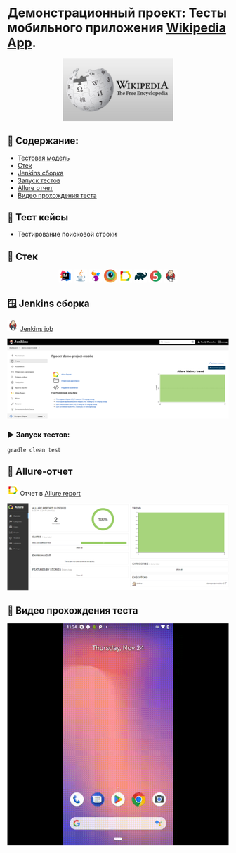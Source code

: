 # Демонстрационный проект: Тесты мобильного приложения <a target="_blank" href="https://play.google.com/store/apps/details?id=org.wikipedia&hl=ru&gl=US&pli=1">Wikipedia App</a>.
<p align="center">
<img width="50%" title="Wiki" src="images/logo/wiki.jpeg">
</p>

## :mag_right: Содержание:

- [Тестовая модель](#receipt-Тестовая-модель)
- [Стек](#wrench-Стек)
- [Jenkins сборка](#window-Jenkins-сборка)
- [Запуск тестов](#arrow_forward-Запуск-тестов)
- [Allure отчет](#signal_strength-Allure-отчет)
- [Видео прохождения теста](#signal_strength-Видео-прохождения-теста)

## :receipt: Тест кейсы

- Тестирование поисковой строки


## :wrench: Стек
<p align="center">
<img width="6%" title="Idea" src="images/logo/Idea.svg">
<img width="6%" title="Java" src="images/logo/Java.svg">
<img width="6%" title="Idea" src="images/logo/Selenide.svg">
<img width="6%" title="Idea" src="images/logo/browserstack.svg">
<img width="6%" title="Allure Report" src="images/logo/Allure.svg">
<img width="6%" title="Gradle" src="images/logo/Gradle.svg">
<img width="6%" title="JUnit5" src="images/logo/Junit5.svg">
<img width="6%" title="Jenkins" src="images/logo/Jenkins.svg">
</p>

## 	:window: Jenkins сборка
<img src="images/logo/Jenkins.svg" width="25" height="25"  alt="Jenkins"/></a>  <a target="_blank" href="https://jenkins.autotests.cloud/job/demo-project-mobile/">Jenkins job</a>
<p align="center">
<a href=""><img src="images/screen/Jenkins.png" alt="Jenkins"/></a>
</p>


### :arrow_forward: Запуск тестов:
```
gradle clean test
```

## :signal_strength: Allure-отчет
<img src="images/logo/Allure.svg" width="25" height="25"  alt="Allure"/></a> Отчет в <a target="_blank" href="https://jenkins.autotests.cloud/job/demo-project-mobile/allure/">Allure report</a>
<p align="center">
<a href=""><img src="images/screen/Allure.png" alt="Allure"/></a>
</p>

## :signal_strength: Видео прохождения теста
<p align="center">
<a href=""><img src="images/gif/Selenoid.gif" alt="Selenoid"/></a>
</p>


